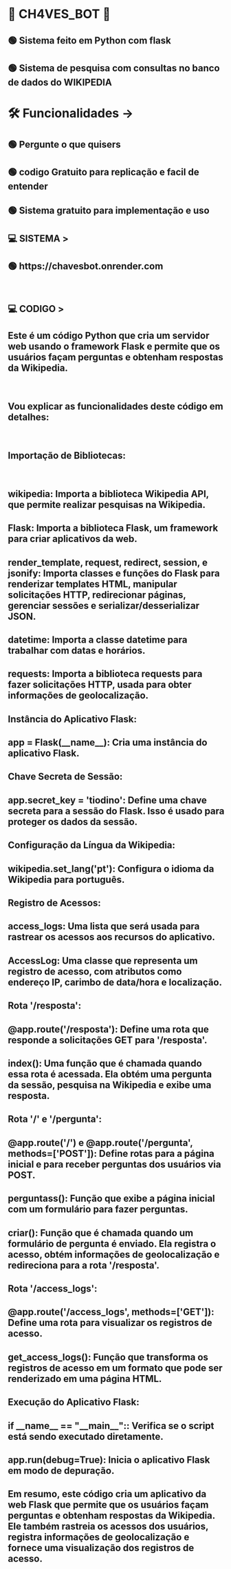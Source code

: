 <h1> 👾 CH4VES_BOT 👾</h1>
<h2>  🟢  Sistema feito em Python com flask   </h2>
<h2>  🟢  Sistema de pesquisa com consultas no banco de dados do WIKIPEDIA   </h2>

<h1> 🛠️ Funcionalidades -> </h1>
<h2>🟢  Pergunte o que quisers</h2>
<h2>🟢  codigo Gratuito para replicação e facil de entender</h2>
<h2>🟢  Sistema gratuito para implementação e uso</h2>

<h2>💻 SISTEMA ></h2>
<h2>🟢 https://chavesbot.onrender.com </h2>
<br>
<h2>💻 CODIGO ></h2>
<h2> Este é um código Python que cria um servidor web usando o framework Flask e permite que os usuários façam perguntas e obtenham respostas da Wikipedia. </h2>
<br>
<h2> Vou explicar as funcionalidades deste código em detalhes:</h2>
<br>
<h2> Importação de Bibliotecas:</h2>
<br>
<h2>wikipedia: Importa a biblioteca Wikipedia API, que permite realizar pesquisas na Wikipedia.
<h2>Flask: Importa a biblioteca Flask, um framework para criar aplicativos da web.
<h2>render_template, request, redirect, session, e jsonify: Importa classes e funções do Flask para renderizar templates HTML, manipular solicitações HTTP, redirecionar páginas, gerenciar sessões e serializar/desserializar JSON.</h2>
<h2>datetime: Importa a classe datetime para trabalhar com datas e horários.</h2>
<h2>requests: Importa a biblioteca requests para fazer solicitações HTTP, usada para obter informações de geolocalização.</h2>
<h2>Instância do Aplicativo Flask:</h2>

<h2>app = Flask(__name__): Cria uma instância do aplicativo Flask.</h2>
<h2>Chave Secreta de Sessão:</h2>

<h2>app.secret_key = 'tiodino': Define uma chave secreta para a sessão do Flask. Isso é usado para proteger os dados da sessão.</h2>
<h2>Configuração da Língua da Wikipedia:</h2>

<h2>wikipedia.set_lang('pt'): Configura o idioma da Wikipedia para português.</h2>
<h2>Registro de Acessos:</h2>

<h2>access_logs: Uma lista que será usada para rastrear os acessos aos recursos do aplicativo.</h2>
<h2>AccessLog: Uma classe que representa um registro de acesso, com atributos como endereço IP, carimbo de data/hora e localização.</h2>
<h2>Rota '/resposta':</h2>

<h2>@app.route('/resposta'): Define uma rota que responde a solicitações GET para '/resposta'.</h2>
<h2>index(): Uma função que é chamada quando essa rota é acessada. Ela obtém uma pergunta da sessão, pesquisa na Wikipedia e exibe uma resposta.</h2>
<h2>Rota '/' e '/pergunta':</h2>

<h2>@app.route('/') e @app.route('/pergunta', methods=['POST']): Define rotas para a página inicial e para receber perguntas dos usuários via POST.</h2>
<h2>perguntass(): Função que exibe a página inicial com um formulário para fazer perguntas.</h2>
<h2>criar(): Função que é chamada quando um formulário de pergunta é enviado. Ela registra o acesso, obtém informações de geolocalização e redireciona para a rota '/resposta'.</h2>
<h2>Rota '/access_logs':</h2>

<h2>@app.route('/access_logs', methods=['GET']): Define uma rota para visualizar os registros de acesso.</h2>
<h2>get_access_logs(): Função que transforma os registros de acesso em um formato que pode ser renderizado em uma página HTML.</h2>
<h2>Execução do Aplicativo Flask:</h2>

<h2>if __name__ == "__main__":: Verifica se o script está sendo executado diretamente.</h2>
<h2>app.run(debug=True): Inicia o aplicativo Flask em modo de depuração.</h2>
<h2>Em resumo, este código cria um aplicativo da web Flask que permite que os usuários façam perguntas e obtenham respostas da Wikipedia. Ele também rastreia os acessos dos usuários, registra informações de geolocalização e fornece uma visualização dos registros de acesso.</h2>
